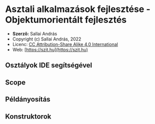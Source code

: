 # Asztali alkalmazások fejlesztése - Objektumorientált fejlesztés

* **Szerző:** Sallai András
* Copyright (c) Sallai András, 2022
* Licenc: [CC Attribution-Share Alike 4.0 International](https://creativecommons.org/licenses/by-sa/4.0/)
* Web: [https://szit.hu](https://szit.hu)

## Osztályok IDE segítségével

## Scope

## Példányosítás

## Konstruktorok
